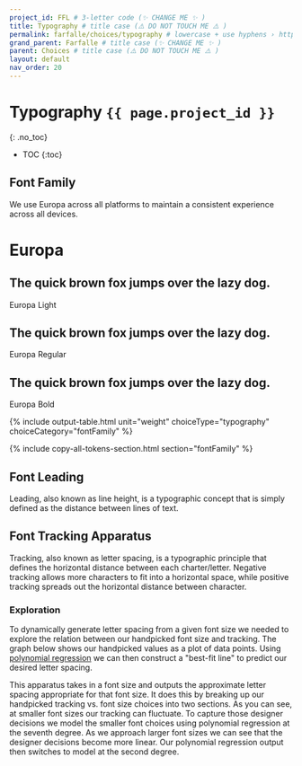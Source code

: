 ```yaml
---
project_id: FFL # 3-letter code (✨ CHANGE ME ✨ )
title: Typography # title case (⚠️ DO NOT TOUCH ME ⚠️ )
permalink: farfalle/choices/typography # lowercase + use hyphens › https://tinyurl.com/27kmc4rb (✨ CHANGE ME ✨ )
grand_parent: Farfalle # title case (✨ CHANGE ME ✨ )
parent: Choices # title case (⚠️ DO NOT TOUCH ME ⚠️ )
layout: default
nav_order: 20
---
```

<!-- Set the choices and nomenclature for token naming -->
<!-- ⚠️ WARNING: NEVER USE COMMENTS INSIDE SCRIPT TAGS ⚠️ -->
<script>
  const superChoices =  {
    "dimensions": {
      "breakpoints": {
        "options": {
          "sm": {
            "value": 640
          },
          "md": {
            "value": 768
          },
          "lg": {
            "value": 1024
          },
          "xl": {
            "value": 1280
          },
          "xxl": {
            "value": 1536
          }
        },
        "description": "",
        "type": "other",
        "kingdom": "TKUI_C",
        "category": "breakpoints",
        "group": "breakpoints"
      },
      "factors": {
        "options": {
          "F1": {
            "value": 1
          },
          "F2": {
            "value": 1
          },
          "F3": {
            "value": 1
          },
          "F4": {
            "value": 1
          },
          "F5": {
            "value": 2
          }
        },
        "description": "",
        "type": "other",
        "kingdom": "TKUI_C",
        "category": "factors",
        "group": "factors"
      },
      "scale": {
        "value": {
          "base": 2,
          "ratio": 2,
          "baseIndex": 400,
          "scaleStems": ["geoA" , "arithA", "arithB"]
        },
        "description": "",
        "type": "other",
        "kingdom": "TKUI_M",
        "category": "scales",
        "group": "scales"
      },
      "spaces": {
        "options": {
          "xs": {
            "value": "$undefined"
          },
          "sm": {
            "value": "$YPL.FFL.TKUI_M.scales.geoA.400"
          },
          "md": {
            "value": "$YPL.FFL.TKUI_M.scales.geoA.500"
          },
          "lg": {
            "value": "$YPL.FFL.TKUI_M.scales.geoA.600"
          },
          "xl": {
            "value": "$undefined"
          },
          "xxl": {
            "value": "$undefined"
          }
        },
        "description": "",
        "type": "spacing",
        "kingdom": "TKUI_C",
        "category": "spaces",
        "group": "spaces"
      },
      "staticSizes": {
        "options": {
          "xs": {
            "value": 1
          },
          "sm": {
            "value": 2
          },
          "md": {
            "value": 3
          },
          "lg": {
            "value": 4
          }
        },
        "description": "",
        "type": "sizing",
        "kingdom": "TKUI_C",
        "category": "sizes",
        "group": "staticSizes"
      }
    },
    "typography": {
      "fontFamily": {
        "options": {
          "light": {
            "value": "europa-light"
          },
          "regular": {
            "value": "europa-regular"
          },
          "bold": {
            "value": "europa-bold"
          }
        },
        "description": "",
        "type":"fontFamilies",
        "kingdom": "TKUI_C",
        "category": "fontFamily",
        "group": "fontFamily"
      },
      "leading": {
        "options": {
          "sm": {
            "value": 1.2
          },
          "md":{
            "value": 1.5
          },
          "lg": {
            "value": 1.75
          }
        },
        "description": "",
        "type": "lineHeights",
        "kingdom": "TKUI_C",
        "category": "leading",
        "group": "leading"
      },
      "paragraphSpacing": {
        "value":  1.5,
        "description": "",
        "type": "paragraphSpacing",
        "kingdom": "TKUI_C",
        "category": "paragraphSpacing",
        "group": "paragraphSpacing"
      },
      "trackingThreshold": {
        "value": 32,
        "description": "",
        "type": "other",
        "kingdom": "TKUI_C",
        "category": "trackingThreshold",
        "group": "trackingThreshold"
      }
    },
    "color": {
      "primary": {
        "value": "#3B9792",
        "description": "",
        "type": "color",
        "kingdom": "TKUI_C",
        "category": "colors",
        "group": "color"
      },
      "secondary": {
        "value": "#E05F1F",
        "description": "",
        "type": "color",
        "kingdom": "TKUI_C",
        "category": "colors",
        "group": "color"
      }
    }
  };

  const nomenclatureOptions = {
    namespace: 'YPL',
    project: '{{ page.project_id }}'
  };

  const overrideOptions = {};
</script>

<!-- Library/Vendor scripts -->
<script defer src="{{ site.baseurl }}/assets/js/libs/chroma.min.js"></script>
<script defer src="{{ site.baseurl }}/assets/js/libs/name-that-color.js"></script>
<script type="text/javascript" src="{{site.baseurl}}/assets/js/libs/chartist.min.js"></script>
<script type="text/javascript" src="{{site.baseurl}}/assets/js/libs/chartist-plugin-legend.min.js"></script>
<script type="text/javascript" src="{{site.baseurl}}/assets/js/libs/chartist-plugin-axistitle.min.js"></script>
<script type="text/javascript" src="{{site.baseurl}}/assets/js/libs/chartist-plugin-zoom.min.js"></script>
<link rel="stylesheet" href="{{site.baseurl}}/assets/css/chartist.css">

<!-- Utility scripts -->
<script defer src="{{ site.baseurl }}/assets/js/utilities/pasta-doc-utilities.js"></script>
<script defer src="{{ site.baseurl }}/assets/js/utilities/pasta-token-generation.js"></script>

<!-- Inject Pasta Apparatus ad hoc script ↓ -->
<script defer src="{{ site.baseurl }}/assets/js/apparatuses/index.js"></script>
<script defer src="{{ site.baseurl }}/assets/js/apparatuses/page-script.js"></script>

# Typography `{{ page.project_id }}`
{: .no_toc}

- TOC
{:toc}

## Font Family
We use Europa across all platforms to maintain a consistent experience across all devices.

<h1 class="Europa-ed-b">Europa</h1>

<section class="flex-1_1_1-cols">
  <div>
    <h2 class=" Europa-ed-l">The quick brown fox jumps over the lazy dog.</h2>
    <p>Europa Light</p>
  </div>
  <div>
    <h2 class=" Europa-ed-r">The quick brown fox jumps over the lazy dog.</h2>
    <p>Europa Regular</p>
  </div>
  <div>
    <h2 class=" Europa-ed-b">The quick brown fox jumps over the lazy dog.</h2>
    <p>Europa Bold</p>
  </div>
</section>

<section>
  {% include output-table.html unit="weight" choiceType="typography" choiceCategory="fontFamily" %}
</section>

{% include copy-all-tokens-section.html section="fontFamily" %}

## Font Leading
Leading, also known as line height, is a typographic concept that is simply defined as the distance between lines of text.



## Font Tracking Apparatus
Tracking, also known as letter spacing, is a typographic principle that defines the horizontal distance between each charter/letter. Negative tracking allows more characters to fit into a horizontal space, while positive tracking spreads out the horizontal distance between character.
### Exploration

To dynamically generate letter spacing from a given font size we needed to explore the relation between our handpicked font size and tracking. The graph below shows our handpicked values as a plot of data points. Using [polynomial regression](https://en.wikipedia.org/wiki/Polynomial_regression#:~:text=In%20statistics%2C%20polynomial%20regression%20is,nth%20degree%20polynomial%20in%20x.&text=For%20this%20reason%2C%20polynomial%20regression,case%20of%20multiple%20linear%20regression.) we can then construct a "best-fit line" to predict our desired letter spacing.

This apparatus takes in a font size and outputs the approximate letter spacing appropriate for that font size. It does this by breaking up our handpicked tracking vs. font size choices into two sections. As you can see, at smaller font sizes our tracking can fluctuate. To capture those designer decisions we model the smaller font choices using polynomial regression at the seventh degree. As we approach larger font sizes we can see that the designer decisions become more linear. Our polynomial regression output then switches to model at the second degree.

